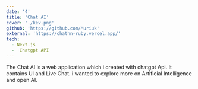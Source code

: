 ```yaml
---
date: '4'
title: 'Chat AI'
cover: './kev.png'
github: 'https://github.com/Muriuk'
external: 'https://chathn-ruby.vercel.app/'
tech:
  - Next.js
  -  Chatgpt API
---
```


The Chat AI is a web application which i created with chatgpt Api. It contains UI and Live Chat.
i wanted to explore more on Artificial Intelligence and open AI.
